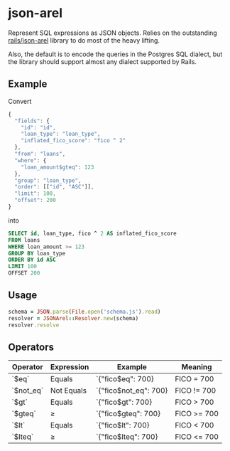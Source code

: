 # json-arel

Represent SQL expressions as JSON objects. Relies on the outstanding
[rails/json-arel](https://github.com/rails/arel) library to do most of the
heavy lifting. 

Also, the default is to encode the queries in the Postgres SQL dialect, but the
library should support almost any dialect supported by Rails.

## Example

Convert

```javascript
{
  "fields": {
    "id": "id",
    "loan_type": "loan_type",
    "inflated_fico_score": "fico ^ 2"
  },
  "from": "loans",
  "where": {
    "loan_amount$gteq": 123
  },
  "group": "loan_type",
  "order": [["id", "ASC"]],
  "limit": 100,
  "offset": 200
}
```

into

```sql
SELECT id, loan_type, fico ^ 2 AS inflated_fico_score 
FROM loans 
WHERE loan_amount >= 123 
GROUP BY loan_type  
ORDER BY id ASC 
LIMIT 100 
OFFSET 200
```

## Usage

```ruby
schema = JSON.parse(File.open('schema.js').read)
resolver = JSONArel::Resolver.new(schema)
resolver.resolve
```

## Operators

<table>
<thead>
<tr>
  <th>Operator</th>
  <th>Expression</th>
  <th>Example</th>
  <th>Meaning</th>
</tr>
</thead>
<tbody>
<tr>
<td>`$eq`</td>
<td>Equals</td>
<td>`{"fico$eq": 700}</td>
<td>FICO = 700</td>
</tr>

<tr>
<td>`$not_eq`</td>
<td>Not Equals</td>
<td>`{"fico$not_eq": 700}</td>
<td>FICO != 700</td>
</tr>

<tr>
<td>`$gt`</td>
<td>Equals</td>
<td>`{"fico$gt": 700}</td>
<td>FICO > 700</td>
</tr>

<tr>
<td>`$gteq`</td>
<td>≥</td>
<td>`{"fico$gteq": 700}</td>
<td>FICO >= 700</td>
</tr>

<tr>
<td>`$lt`</td>
<td>Equals</td>
<td>`{"fico$lt": 700}</td>
<td>FICO < 700</td>
</tr>

<tr>
<td>`$lteq`</td>
<td>≥</td>
<td>`{"fico$lteq": 700}</td>
<td>FICO <= 700</td>
</tr>

</tbody>
</table>
